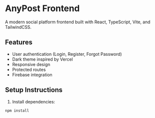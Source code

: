 # AnyPost Frontend

A modern social platform frontend built with React, TypeScript, Vite, and TailwindCSS.

## Features

- User authentication (Login, Register, Forgot Password)
- Dark theme inspired by Vercel
- Responsive design
- Protected routes
- Firebase integration

## Setup Instructions

1. Install dependencies:
```bash
npm install